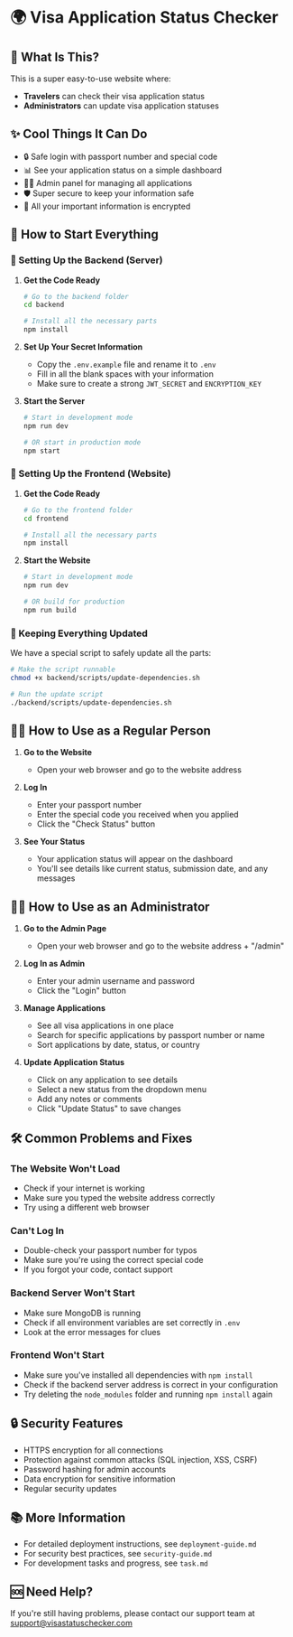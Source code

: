 # 🌍 Visa Application Status Checker

## 🎯 What Is This?

This is a super easy-to-use website where:
- **Travelers** can check their visa application status
- **Administrators** can update visa application statuses

## ✨ Cool Things It Can Do

- 🔒 Safe login with passport number and special code
- 📊 See your application status on a simple dashboard
- 👩‍💼 Admin panel for managing all applications
- 🛡️ Super secure to keep your information safe
- 🔐 All your important information is encrypted

## 🚀 How to Start Everything

### 🔧 Setting Up the Backend (Server)

1. **Get the Code Ready**
   ```bash
   # Go to the backend folder
   cd backend
   
   # Install all the necessary parts
   npm install
   ```

2. **Set Up Your Secret Information**
   - Copy the `.env.example` file and rename it to `.env`
   - Fill in all the blank spaces with your information
   - Make sure to create a strong `JWT_SECRET` and `ENCRYPTION_KEY`

3. **Start the Server**
   ```bash
   # Start in development mode
   npm run dev
   
   # OR start in production mode
   npm start
   ```

### 🎨 Setting Up the Frontend (Website)

1. **Get the Code Ready**
   ```bash
   # Go to the frontend folder
   cd frontend
   
   # Install all the necessary parts
   npm install
   ```

2. **Start the Website**
   ```bash
   # Start in development mode
   npm run dev
   
   # OR build for production
   npm run build
   ```

### 🔄 Keeping Everything Updated

We have a special script to safely update all the parts:

```bash
# Make the script runnable
chmod +x backend/scripts/update-dependencies.sh

# Run the update script
./backend/scripts/update-dependencies.sh
```

## 👨‍💻 How to Use as a Regular Person

1. **Go to the Website**
   - Open your web browser and go to the website address

2. **Log In**
   - Enter your passport number
   - Enter the special code you received when you applied
   - Click the "Check Status" button

3. **See Your Status**
   - Your application status will appear on the dashboard
   - You'll see details like current status, submission date, and any messages

## 👩‍💼 How to Use as an Administrator

1. **Go to the Admin Page**
   - Open your web browser and go to the website address + "/admin"

2. **Log In as Admin**
   - Enter your admin username and password
   - Click the "Login" button

3. **Manage Applications**
   - See all visa applications in one place
   - Search for specific applications by passport number or name
   - Sort applications by date, status, or country

4. **Update Application Status**
   - Click on any application to see details
   - Select a new status from the dropdown menu
   - Add any notes or comments
   - Click "Update Status" to save changes

## 🛠️ Common Problems and Fixes

### The Website Won't Load
- Check if your internet is working
- Make sure you typed the website address correctly
- Try using a different web browser

### Can't Log In
- Double-check your passport number for typos
- Make sure you're using the correct special code
- If you forgot your code, contact support

### Backend Server Won't Start
- Make sure MongoDB is running
- Check if all environment variables are set correctly in `.env`
- Look at the error messages for clues

### Frontend Won't Start
- Make sure you've installed all dependencies with `npm install`
- Check if the backend server address is correct in your configuration
- Try deleting the `node_modules` folder and running `npm install` again

## 🔒 Security Features

- HTTPS encryption for all connections
- Protection against common attacks (SQL injection, XSS, CSRF)
- Password hashing for admin accounts
- Data encryption for sensitive information
- Regular security updates

## 📚 More Information

- For detailed deployment instructions, see `deployment-guide.md`
- For security best practices, see `security-guide.md`
- For development tasks and progress, see `task.md`

## 🆘 Need Help?

If you're still having problems, please contact our support team at support@visastatuschecker.com